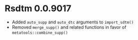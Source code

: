 # Rsdtm 0.0.9017

* Added `auto_supp` and `auto_dtc` arguments to `import_sdtm()`
* Removed `merge_supp()` and related functions in favor of `metatools::combine_supp()`
